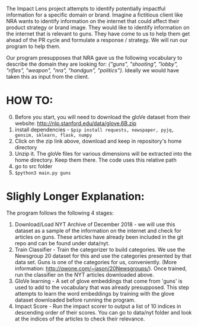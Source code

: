 The Impact Lens project attempts to identify potentially impactful information for a specific domain or brand. Imagine a fictitious client like NRA wants to identify information on the internet that could affect their product strategy or brand image. They would like to identify information on the internet that is relevant to guns. They have come to us to help them get ahead of the PR cycle and formulate a response / strategy. We will run our program to help them.

Our program presupposes that NRA gave us the following vocabulary to describe the domain they are looking for: _{"guns", "shooting", "lobby", "rifles", "weapon", "nra", "handgun", "politics"}_. Ideally we would have taken this as input from the client. 

# HOW TO:
0. Before you start, you will need to download the gloVe dataset from their website: http://nlp.stanford.edu/data/glove.6B.zip
1. install dependencies - `$pip install requests, newspaper, pyjq, gensim, sklearn, flask, numpy`
2. Click on the zip link above, download and keep in repository's home directory
3. Unzip it. The gloVe files for various dimensions will be extracted into the home directory. Keep them there. The code uses this relative path
4. go to src folder
5. `$python3 main.py guns`

# Slighly Longer Explanation:
The program follows the following 4 stages:
1. Download/Load NYT Archive of December 2018 - we will use this dataset as a sample of the information on the internet and check for articles on guns. These articles have already been included in the git repo and can be found under data/nyt. 
2. Train Classifier - Train the categorizer to build categories. We use the Newsgroup 20 dataset for this and use the categories presented by that data set. Guns is one of the categories for us, conveniently. (More information: http://qwone.com/~jason/20Newsgroups/). Once trained, run the classifier on the NYT articles downloaded above.
3. GloVe learning - A set of glove embeddings that come from 'guns' is used to add to the vocabulary that was already presupposed. This step attempts to learn the word embeddings by training with the glove dataset downloaded before running the program.
4. Impact Score - Run the impact scorer to output a list of 10 indices in descending order of their scores. You can go to data/nyt folder and look at the indices of the articles to check their relevance.

